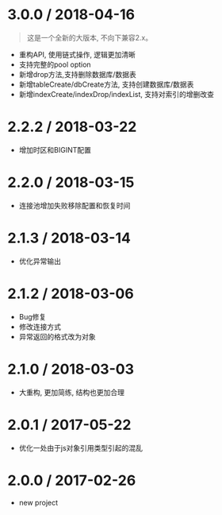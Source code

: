 3.0.0 / 2018-04-16
==================
> 这是一个全新的大版本, 不向下兼容2.x。

  * 重构API, 使用链式操作, 逻辑更加清晰
  * 支持完整的pool option
  * 新增drop方法,支持删除数据库/数据表
  * 新增tableCreate/dbCreate方法, 支持创建数据库/数据表
  * 新增indexCreate/indexDrop/indexList, 支持对索引的增删改查


2.2.2 / 2018-03-22
==================
  * 增加时区和BIGINT配置


2.2.0 / 2018-03-15
==================
  * 连接池增加失败移除配置和恢复时间


2.1.3 / 2018-03-14
==================
  * 优化异常输出

2.1.2 / 2018-03-06
==================
  * Bug修复
  * 修改连接方式
  * 异常返回的格式改为对象



2.1.0 / 2018-03-03
==================
  * 大重构, 更加简练, 结构也更加合理


2.0.1 / 2017-05-22
==================
  * 优化一处由于js对象引用类型引起的混乱


2.0.0 / 2017-02-26
==================
  * new project
  


